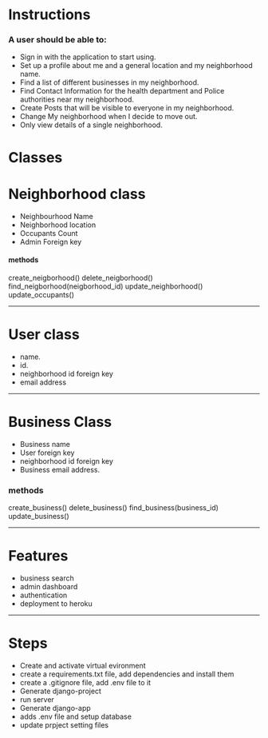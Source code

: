 # Instructions
### A user should be able to:
+ Sign in with the application to start using.
+ Set up a profile about me and a general location and my neighborhood name.
+ Find a list of different businesses in my neighborhood.
+ Find Contact Information for the health department and Police authorities near my neighborhood.
+ Create Posts that will be visible to everyone in my neighborhood.
+ Change My neighborhood when I decide to move out.
+ Only view details of a single neighborhood.

# Classes

# Neighborhood class
+ Neighbourhood Name
+ Neighborhood location
+ Occupants Count
+ Admin Foreign key

#### methods
create_neigborhood()
delete_neigborhood()
find_neigborhood(neigborhood_id)
update_neighborhood()
update_occupants()
<hr>

# User class
+ name.
+ id.
+ neighborhood id foreign key
+ email address

<hr>

# Business Class
+ Business name
+ User foreign key
+ neighborhood id foreign key
+ Business email address.

### methods
create_business()
delete_business()
find_business(business_id)
update_business()
<hr>

# Features
+ business search
+ admin dashboard
+ authentication
+ deployment to heroku
<hr>

# Steps
+ Create and activate virtual evironment
+ create a requirements.txt file, add dependencies and install them
+ create a .gitignore file, add .env file to it
+ Generate django-project
+ run server
+ Generate django-app
+ adds .env file and setup database
+ update prpject setting files